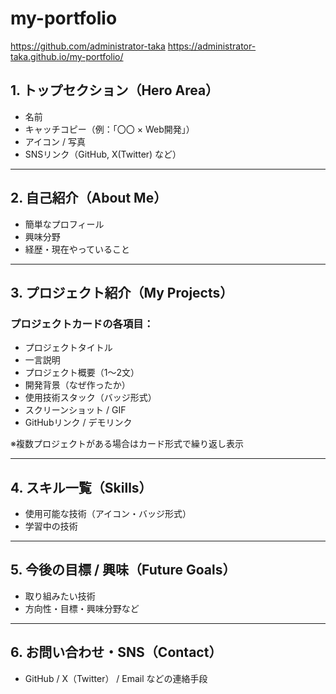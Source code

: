 # my-portfolio

https://github.com/administrator-taka
https://administrator-taka.github.io/my-portfolio/

## 1. トップセクション（Hero Area）
- 名前
- キャッチコピー（例：「〇〇 × Web開発」）
- アイコン / 写真
- SNSリンク（GitHub, X(Twitter) など）

---

## 2. 自己紹介（About Me）
- 簡単なプロフィール
- 興味分野
- 経歴・現在やっていること

---

## 3. プロジェクト紹介（My Projects）

### プロジェクトカードの各項目：
- プロジェクトタイトル
- 一言説明
- プロジェクト概要（1〜2文）
- 開発背景（なぜ作ったか）
- 使用技術スタック（バッジ形式）
- スクリーンショット / GIF
- GitHubリンク / デモリンク

※複数プロジェクトがある場合はカード形式で繰り返し表示

---

## 4. スキル一覧（Skills）
- 使用可能な技術（アイコン・バッジ形式）
- 学習中の技術

---

## 5. 今後の目標 / 興味（Future Goals）
- 取り組みたい技術
- 方向性・目標・興味分野など

---

## 6. お問い合わせ・SNS（Contact）
- GitHub / X（Twitter） / Email などの連絡手段
